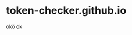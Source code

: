 # token-checker.github.io
okö
<a href="https://sint0-xyz.github.io/token-checker.github.io/">ok</a>
